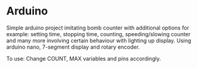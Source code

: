 # Arduino

Simple arduino project imitating bomb counter with additional options for example: setting time, stopping time, counting, speeding/slowing counter and many more involving certain behaviour with lighting up display. Using arduino nano, 7-segment display and rotary encoder.

To use: Change COUNT, MAX variables and pins accordingly.
